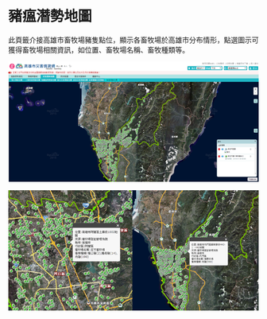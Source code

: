 # 豬瘟潛勢地圖

此頁籤介接高雄市畜牧場豬隻點位，顯示各畜牧場於高雄市分布情形，點選圖示可獲得畜牧場相關資訊，如位置、畜牧場名稱、畜牧種類等。

![1568260243919](assets/1568260243919.png)

![1568260252134](assets/1568260252134.png)